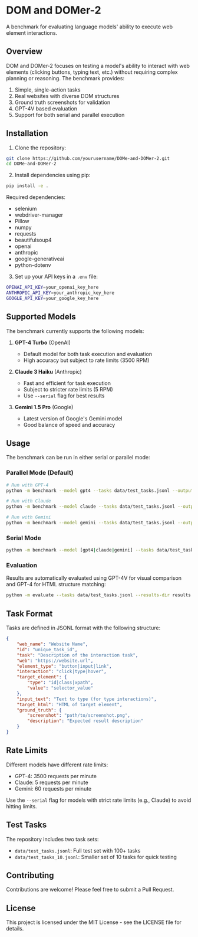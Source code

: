 # DOM and DOMer-2

A benchmark for evaluating language models' ability to execute web element interactions.

## Overview

DOM and DOMer-2 focuses on testing a model's ability to interact with web elements (clicking buttons, typing text, etc.) without requiring complex planning or reasoning. The benchmark provides:

1. Simple, single-action tasks
2. Real websites with diverse DOM structures
3. Ground truth screenshots for validation
4. GPT-4V based evaluation
5. Support for both serial and parallel execution

## Installation

1. Clone the repository:
```bash
git clone https://github.com/yourusername/DOMe-and-DOMer-2.git
cd DOMe-and-DOMer-2
```

2. Install dependencies using pip:
```bash
pip install -e .
```

Required dependencies:
- selenium
- webdriver-manager
- Pillow
- numpy
- requests
- beautifulsoup4
- openai
- anthropic
- google-generativeai
- python-dotenv

3. Set up your API keys in a `.env` file:
```bash
OPENAI_API_KEY=your_openai_key_here
ANTHROPIC_API_KEY=your_anthropic_key_here
GOOGLE_API_KEY=your_google_key_here
```

## Supported Models

The benchmark currently supports the following models:

1. **GPT-4 Turbo** (OpenAI)
   - Default model for both task execution and evaluation
   - High accuracy but subject to rate limits (3500 RPM)

2. **Claude 3 Haiku** (Anthropic)
   - Fast and efficient for task execution
   - Subject to stricter rate limits (5 RPM)
   - Use `--serial` flag for best results

3. **Gemini 1.5 Pro** (Google)
   - Latest version of Google's Gemini model
   - Good balance of speed and accuracy

## Usage

The benchmark can be run in either serial or parallel mode:

### Parallel Mode (Default)
```bash
# Run with GPT-4
python -m benchmark --model gpt4 --tasks data/test_tasks.jsonl --output-dir results

# Run with Claude
python -m benchmark --model claude --tasks data/test_tasks.jsonl --output-dir results --serial

# Run with Gemini
python -m benchmark --model gemini --tasks data/test_tasks.jsonl --output-dir results
```

### Serial Mode
```bash
python -m benchmark --model [gpt4|claude|gemini] --tasks data/test_tasks.jsonl --output-dir results --serial
```

### Evaluation
Results are automatically evaluated using GPT-4V for visual comparison and GPT-4 for HTML structure matching:

```bash
python -m evaluate --tasks data/test_tasks.jsonl --results-dir results --output results/evaluation.json
```

## Task Format

Tasks are defined in JSONL format with the following structure:
```json
{
    "web_name": "Website Name",
    "id": "unique_task_id",
    "task": "Description of the interaction task",
    "web": "https://website.url",
    "element_type": "button|input|link",
    "interaction": "click|type|hover",
    "target_element": {
        "type": "id|class|xpath",
        "value": "selector_value"
    },
    "input_text": "Text to type (for type interactions)",
    "target_html": "HTML of target element",
    "ground_truth": {
        "screenshot": "path/to/screenshot.png",
        "description": "Expected result description"
    }
}
```

## Rate Limits

Different models have different rate limits:
- GPT-4: 3500 requests per minute
- Claude: 5 requests per minute
- Gemini: 60 requests per minute

Use the `--serial` flag for models with strict rate limits (e.g., Claude) to avoid hitting limits.

## Test Tasks

The repository includes two task sets:
- `data/test_tasks.jsonl`: Full test set with 100+ tasks
- `data/test_tasks_10.jsonl`: Smaller set of 10 tasks for quick testing

## Contributing

Contributions are welcome! Please feel free to submit a Pull Request.

## License

This project is licensed under the MIT License - see the LICENSE file for details.
